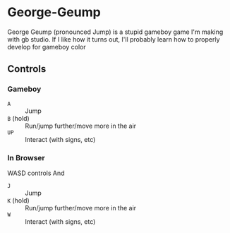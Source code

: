 # George-Geump
George Geump (pronounced Jump) is a stupid gameboy game I'm making with gb studio. If I like how it turns out, I'll probably learn how to properly develop for gameboy color

## Controls

### Gameboy
<dl>
  <dt><code>A</code></dt>
  <dd>Jump</dd>
  <dt><code>B</code> (hold)</dt>
  <dd>Run/jump further/move more in the air</dd>
  <dt><code>UP</code></dt>
  <dd>Interact (with signs, etc)</dd>
</dl>

### In Browser
WASD controls And
<dl>
  <dt><code>J</code></dt>
  <dd>Jump</dd>
  <dt><code>K</code> (hold)</dt>
  <dd>Run/jump further/move more in the air</dd>
  <dt><code>W</code></dt>
  <dd>Interact (with signs, etc)</dd>
</dl>
